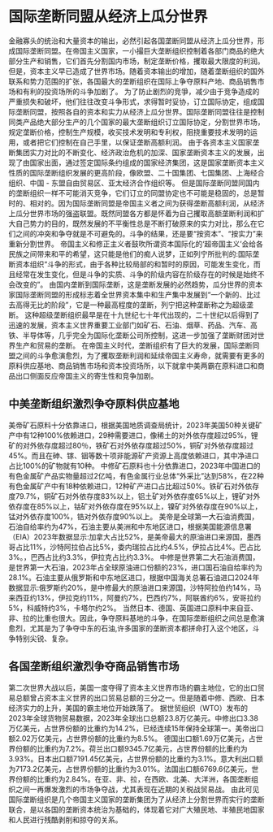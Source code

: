 # 国际垄断同盟从经济上瓜分世界

金融寡头的统治和大量资本的输出，必然引起各国垄断同盟从经济上瓜分世界，形成国际垄断同盟。在帝国主义国家，一小撮巨大垄断组织控制着各部门商品的绝大部分生产和销售，它们首先分割国内市场，制定垄断价格，攫取最大限度的利润。但是，资本主义早已造成了世界市场。随着资本输出的增加，随着垄断组织的国外联系和势力范围的扩张，各国最大的垄断组织在国际上争夺原料产地、商品销售市场和有利的投资场所的斗争加剧了。
为了防止剧烈的竞爭，减少由于竞争造成的严重损失和破坏，他们往往改变斗争形式，求得暂时妥协，订立国际协定，组成国际垄断同盟，按照各自的资本和实力从经济上瓜分世界。国际垄断同盟往往是控制同类产品绝大部分生产的几个国家的最大垄断组织订立国际协定，分割世界市场，规定垄断价格，控制生产规模，收买技术发明和专利权，阻挠重要技术发明的运用，或者把它们控制在自己手里，以保证垄断高额利润。
由于各资本主义国家垄断集团实力对比的不断变化、经济政治危机的加深、国家垄断资本主义的发展，出现了由国家出面，通过签定国际条约组成的国家经济集团，这是国家垄断资本主义性质的国际垄断组织发展的更高阶段，像欧盟、二十国集团、七国集团、上海经合组织、中国 - 东盟自由贸易区、亚太经济合作组织等。
但是国际垄断同盟同国内的垄断组织一样不可能消灭竞争，它们订立的同盟协定也不可能是稳固的，总是暂时的、相对的。因为国际垄断同盟是帝国主义者之间为获得垄断高额利润，从经济上瓜分世界市场的强盗联盟。既然同盟各方都是怀着为自己攫取高额垄断利润和扩大自己势力的目的，既然发展的不平衡性总是不断打破原来的实力对比，那么在它们之间的冲突和争夺就是不可避免的。斗争的结果，还是要“按资本”、“按实力”来重新分割世界。
帝国主义和修正主义者鼓吹所谓资本国际化的‘超帝国主义’会给各民族之间带来和平的希望，这只能是他们的痴人说梦，正如列宁所批判的:国际垄断资本组织“斗争的形式，由于各种比较局部的和暂时的原因，可能发生变化，而且经常在发生变化，但是斗争的实质、斗争的阶级内容在阶级存在的时候是始终不会改变的”。
由国内垄断到国际垄断，这是垄断发展的必然趋势，瓜分世界的资本家国际垄断同盟的形成标志着全世界资本集中和生产集中发展到“一个新的、比过去高得无比的阶段”，它是一种最高程度的垄断，列宁把这种垄断称之为超级垄断。
这种超级垄断组织最早是在十九世纪七十年代出现的，二十世纪以后得到了迅速的发展，资本主义世界重要工业部门如矿石、石油、烟草、药品、汽车、高铁、半导体等，几乎完全为国际化垄断公司所控制，这进一步加强了垄断财团对世界生产和贸易的垄断。
在帝国主义时代，垄断组织有了巨大的发展，国际垄断同盟之间的斗争愈演愈烈，为了攫取垄断利润和延续帝国主义寿命，就需要有更多的原料供应基地、商品销售市场和资本投资场所，以下就拿中美两霸在原料进口和商品出口侧面反应帝国主义的寄生性和竞争加剧。
## 中美垄断组织激烈争夺原料供应基地
美帝矿石原料十分依靠进口，根据美国地质调查局统计，2023年美国50种关键矿产中有12种100%依赖进口，29种需要进口，像稀土的对外依存度超过95%，锂矿的对外依存度超过80％，铁矿石对外依存度超过50%，铜矿对外依存度超过45%。而且在砷、镓、铟等数十项非能源矿产资源上高度依赖进口，其中净进口占比100%的矿物就有10种。
中修矿石原料也十分依靠进口，2023年中国进口的有色金属矿产品实物量超过2亿吨，有色金属行业总体“外采比”达到58%，在22种有色金属矿产中有18种依赖进口，12种矿产进口占比超过50%。铁矿石对外依存度79.7%，铜矿石对外依存度83%以上，铝土矿对外依存度65%以上，锂矿对外依存度在85%以上，钴矿对外依存度在95%以上，镍矿对外依存度在90%以上，锰对外依存度100%，锆对外依存度90%以上。
美帝是全球第一大石油消费国，石油自给率约为47%，石油主要从美洲和中东地区进口，根据美国能源信息署（EIA）2023年数据显示:加拿大占比52%，是美帝最大的原油进口来源国，墨西哥占比11%，沙特阿拉伯占比5%，委内瑞拉占比约4.5%，伊拉占比4%。巴占比3%。，巴西占比约3.3%，伊拉克占比约3.3%。
中修是世界第二大石油消费国，是世界第一大石油，2023年占全球原油进口份额的23%，进口国石油自给率约为28.1%。石油主要从俄罗斯和中东地区进口，根据中国海关总署石油进口2024年数据显示:俄罗斯约20%，是中修最大的原油进口来源国，沙特阿拉伯约14%，马来西亚约13%，伊拉克约11%，阿曼约7%，巴西约7%，阿联酋约6%，安哥拉约5%，科威特约3%，卡塔尔约2%。
当然日本、德国、英国进口原料中来自亚、非、拉的比重也很大。因此，争夺原料基地的斗争，在国际垄断组织之间总是愈演愈烈，尤其是为了争夺中东的石油,许多国家的垄断资本都拼命打入这个地区，斗争特别尖锐、复杂。
## 各国垄断组织激烈争夺商品销售市场
第二次世界大战以后，美国一度夺得了资本主义世界市场的霸主地位，它的出口贸易总额曾占资本主义世界的出口贸易总额的三分之一。但是随着中修、西欧、日本经济实力的上升，美国的霸主地位开始跌落了。
据世贸组织（WTO）发布的2023年全球货物贸易数据，2023年全球出口总额23.8万亿美元。中修出口3.38万亿美元，占世界份额的比重约为14.2%，已经连续15年保持全球第一。美帝出口额2.02万亿美元，占世界份额的比重约为8.5%。
德国出口额1.69万亿美元，占世界份额的比重约为7.2%。荷兰出口额9345.7亿美元，占世界份额的比重约为3.93%。日本出口额7191.45亿美元，占世界份额的比重约为3.1%。意大利出口额为7173.2亿美元，占世界份额的比重约为3.01%。法国出口额6769.6亿美元，世界份额的比重约为2.84%。在亚、非、拉，在西欧、北美、大洋洲，各国垄断组织之间一再爆发激烈的市场争夺战，尤其表现在近期的关税战贸易战。
由此可见国际垄断组织是几个帝国主义国家的垄断集团为了从经济上分割世界而实行的垄断联合，是以各国的垄断资本统治为基础的，体现着它对广大殖民地、半殖民地国家和人民进行残酷剥削和掠夺的关系。